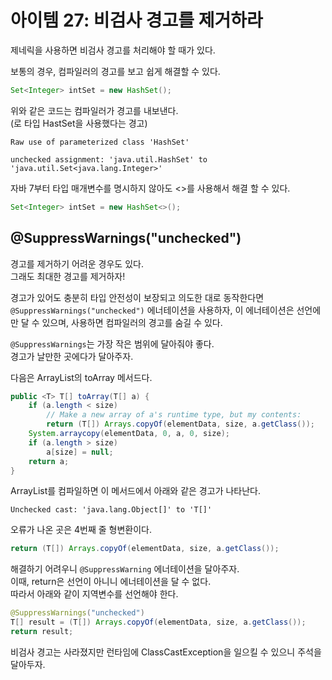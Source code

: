# 아이템 27: 비검사 경고를 제거하라

제네릭을 사용하면 비검사 경고를 처리해야 할 때가 있다.

보통의 경우, 컴파일러의 경고를 보고 쉽게 해결할 수 있다.

```java
Set<Integer> intSet = new HashSet();
```

위와 같은 코드는 컴파일러가 경고를 내보낸다.  
(로 타입 HastSet을 사용했다는 경고)

```
Raw use of parameterized class 'HashSet'

unchecked assignment: 'java.util.HashSet' to 'java.util.Set<java.lang.Integer>' 
```

자바 7부터 타입 매개변수를 명시하지 않아도 <>를 사용해서 해결 할 수 있다.

```java
Set<Integer> intSet = new HashSet<>();
```

## @SuppressWarnings("unchecked")

경고를 제거하기 어려운 경우도 있다.  
그래도 최대한 경고를 제거하자!

경고가 있어도 충분히 타입 안전성이 보장되고 의도한 대로 동작한다면 `@SuppressWarnings("unchecked")` 에너테이션을 사용하자,
이 에너테이션은 선언에만 달 수 있으며, 사용하면 컴파일러의 경고를 숨길 수 있다.  

`@SuppressWarnings`는 가장 작은 범위에 달아줘야 좋다.  
경고가 날만한 곳에다가 달아주자.

다음은 ArrayList의 toArray 메서드다.

```java
public <T> T[] toArray(T[] a) {
    if (a.length < size)
        // Make a new array of a's runtime type, but my contents:
        return (T[]) Arrays.copyOf(elementData, size, a.getClass());
    System.arraycopy(elementData, 0, a, 0, size);
    if (a.length > size)
        a[size] = null;
    return a;
}
```

ArrayList를 컴파일하면 이 메서드에서 아래와 같은 경고가 나타난다.

```
Unchecked cast: 'java.lang.Object[]' to 'T[]' 
```

오류가 나온 곳은 4번째 줄 형변환이다.

```java
return (T[]) Arrays.copyOf(elementData, size, a.getClass());
```

해결하기 어려우니 `@SuppressWarning` 에너테이션을 달아주자.  
이때, return은 선언이 아니니 에너테이션을 달 수 없다.  
따라서 아래와 같이 지역변수를 선언해야 한다.

```java
@SuppressWarnings("unchecked")
T[] result = (T[]) Arrays.copyOf(elementData, size, a.getClass());
return result;
```

비검사 경고는 사라졌지만 런타임에 ClassCastException을 일으킬 수 있으니 주석을 달아두자.
